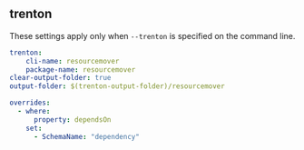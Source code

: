 
## trenton

These settings apply only when `--trenton` is specified on the command line.

``` yaml $(trenton)
trenton:
    cli-name: resourcemover
    package-name: resourcemover
clear-output-folder: true
output-folder: $(trenton-output-folder)/resourcemover
```

``` yaml $(trenton)
overrides:
  - where:
      property: dependsOn
    set:
      - SchemaName: "dependency"
```
